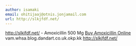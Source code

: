 ```yaml
---
author: isamaki
email: ohitijaaj@otnis.jonjamail.com
url: http://slkjfdf.net/
---
```


http://slkjfdf.net/ - Amoxicillin 500 Mg <a href="http://slkjfdf.net/">Buy Amoxicillin Online</a> vam.whsa.blog.dandart.co.uk.okp.kk http://slkjfdf.net/